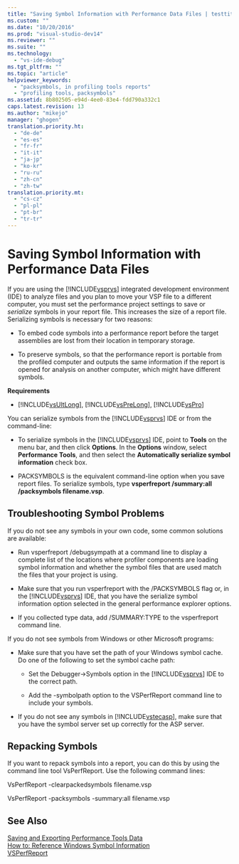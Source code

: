 ```yaml
---
title: "Saving Symbol Information with Performance Data Files | testtitle"
ms.custom: ""
ms.date: "10/20/2016"
ms.prod: "visual-studio-dev14"
ms.reviewer: ""
ms.suite: ""
ms.technology: 
  - "vs-ide-debug"
ms.tgt_pltfrm: ""
ms.topic: "article"
helpviewer_keywords: 
  - "packsymbols, in profiling tools reports"
  - "profiling tools, packsymbols"
ms.assetid: 8b802505-e94d-4ee0-83e4-fdd790a332c1
caps.latest.revision: 13
ms.author: "mikejo"
manager: "ghogen"
translation.priority.ht: 
  - "de-de"
  - "es-es"
  - "fr-fr"
  - "it-it"
  - "ja-jp"
  - "ko-kr"
  - "ru-ru"
  - "zh-cn"
  - "zh-tw"
translation.priority.mt: 
  - "cs-cz"
  - "pl-pl"
  - "pt-br"
  - "tr-tr"
---
```

# Saving Symbol Information with Performance Data Files
If you are using the [!INCLUDE[vsprvs](../code-quality/includes/vsprvs_md.md)] integrated development environment (IDE) to analyze files and you plan to move your VSP file to a different computer, you must set the performance project settings to save or *serialize* symbols in your report file. This increases the size of a report file. Serializing symbols is necessary for two reasons:  
  
-   To embed code symbols into a performance report before the target assemblies are lost from their location in temporary storage.  
  
-   To preserve symbols, so that the performance report is portable from the profiled computer and outputs the same information if the report is opened for analysis on another computer, which might have different symbols.  
  
 **Requirements**  
  
-   [!INCLUDE[vsUltLong](../code-quality/includes/vsultlong_md.md)], [!INCLUDE[vsPreLong](../code-quality/includes/vsprelong_md.md)], [!INCLUDE[vsPro](../code-quality/includes/vspro_md.md)]  
  
 You can serialize symbols from the [!INCLUDE[vsprvs](../code-quality/includes/vsprvs_md.md)] IDE or from the command-line:  
  
-   To serialize symbols in the [!INCLUDE[vsprvs](../code-quality/includes/vsprvs_md.md)] IDE, point to **Tools** on the menu bar, and then click **Options**. In the **Options** window, select **Performance Tools**, and then select the **Automatically serialize symbol information** check box.  
  
-   PACKSYMBOLS is the equivalent command-line option when you save report files. To serialize symbols, type **vsperfreport /summary:all /packsymbols filename.vsp**.  
  
## Troubleshooting Symbol Problems  
 If you do not see any symbols in your own code, some common solutions are available:  
  
-   Run vsperfreport /debugsympath at a command line to display a complete list of the locations where profiler components are loading symbol information and whether the symbol files that are used match the files that your project is using.  
  
-   Make sure that you run vsperfreport with the /PACKSYMBOLS flag or, in the [!INCLUDE[vsprvs](../code-quality/includes/vsprvs_md.md)] IDE, that you have the serialize symbol information option selected in the general performance explorer options.  
  
-   If you collected type data, add /SUMMARY:TYPE to the vsperfreport command line.  
  
 If you do not see symbols from Windows or other Microsoft programs:  
  
-   Make sure that you have set the path of your Windows symbol cache. Do one of the following to set the symbol cache path:  
  
    -   Set the Debugger->Symbols option in the [!INCLUDE[vsprvs](../code-quality/includes/vsprvs_md.md)] IDE to the correct path.  
  
    -   Add the -symbolpath option to the VSPerfReport command line to include your symbols.  
  
-   If you do not see any symbols in [!INCLUDE[vstecasp](../code-quality/includes/vstecasp_md.md)], make sure that you have the symbol server set up correctly for the ASP server.  
  
## Repacking Symbols  
 If you want to repack symbols into a report, you can do this by using the command line tool VsPerfReport. Use the following command lines:  
  
 VsPerfReport -clearpackedsymbols filename.vsp  
  
 VsPerfReport -packsymbols -summary:all filename.vsp  
  
## See Also  
 [Saving and Exporting Performance Tools Data](../profiling/saving-and-exporting-performance-tools-data.md)   
 [How to: Reference Windows Symbol Information](../profiling/how-to--reference-windows-symbol-information.md)   
 [VSPerfReport](../profiling/vsperfreport.md)